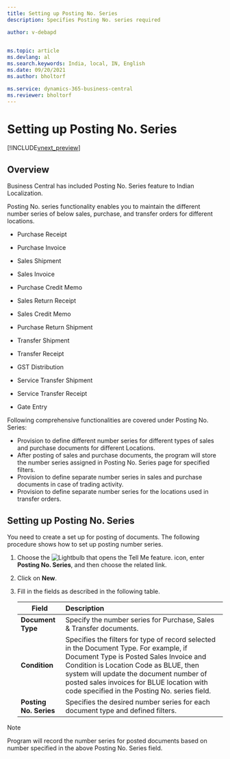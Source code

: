 ```yaml
---
title: Setting up Posting No. Series
description: Specifies Posting No. series required

author: v-debapd

    
ms.topic: article
ms.devlang: al
ms.search.keywords: India, local, IN, English
ms.date: 09/20/2021
ms.author: bholtorf

ms.service: dynamics-365-business-central
ms.reviewer: bholtorf
---
```

# Setting up Posting No. Series

[!INCLUDE[vnext_preview](../../includes/vnext_preview.md)]

## Overview

Business Central has included Posting No. Series feature to Indian Localization.

Posting No. series functionality enables you to maintain the different number series of below sales, purchase, and transfer orders for different locations.

- Purchase Receipt

- Purchase Invoice 

- Sales Shipment

- Sales Invoice

- Purchase Credit Memo

- Sales Return Receipt

- Sales Credit Memo

- Purchase Return Shipment

- Transfer Shipment

- Transfer Receipt

- GST Distribution

- Service Transfer Shipment

- Service Transfer Receipt

- Gate Entry

Following comprehensive functionalities are covered under Posting No. Series:

  - Provision to define different number series for different types of sales and purchase documents for different Locations.
  - After posting of sales and purchase documents, the program will store the number series assigned in Posting No. Series page for specified filters.
  - Provision to define separate number series in sales and purchase documents in case of trading activity.
  - Provision to define separate number series for the locations used in transfer orders.


## Setting up Posting No. Series
You need to create a set up for posting of documents. The following procedure shows how to set up posting number series.
1. Choose the ![Lightbulb that opens the Tell Me feature.](media/ui-search/search_small.png "Tell me what you want to do") icon, enter **Posting No. Series**, and then choose the related link.
2. Click on **New**.
3. Fill in the fields as described in the following table.

    |Field|Description|  
    |-----|:----------|
    |**Document Type**|Specify the number series for Purchase, Sales & Transfer documents. |
    |**Condition**|Specifies the filters for type of record selected in the Document Type. For example, if Document Type is Posted Sales Invoice and Condition is Location Code as BLUE, then system will update the document number of posted sales invoices for BLUE location with code specified in the Posting No. series field. |
    |**Posting No. Series**| Specifies the desired number series for each document type and defined filters.

> [!Note]
>
> Program will record the number series for posted documents based on number specified in the above Posting No. Series field.


